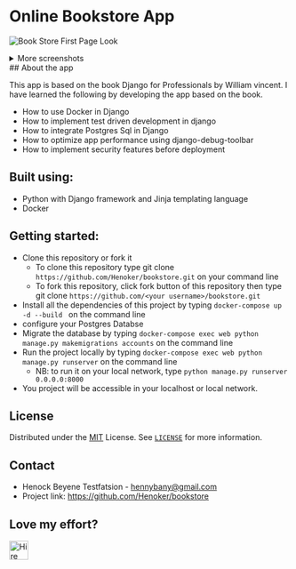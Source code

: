 # Online Bookstore App


![Book Store First Page Look](https://drive.google.com/file/d/1RMog3AXkeklJwx4wmYZKuqVgy1fJOMeE/view) 

<details>
<summary>
More screenshots
</summary>

![Bokstore demo](https://drive.google.com/file/d/1b4YlAG_tYLVfyAKfisIc6u4OkU7pe2q_/view)
![Bookstore debugger demo](https://drive.google.com/file/d/1P1upg7TfyubM_mwDfd8_ZEI3DFN5p4WA/view)
##### For the best experience, please use a device with a width of at least 350px


</details>
## About the app

This app is based on the book Django for Professionals by William vincent.
I have learned the following by developing the app based on the book.

* How to use Docker in Django
* How to implement test driven development in django 
* How to integrate Postgres Sql in Django  
* How to optimize app performance using django-debug-toolbar
* How to implement security features before deployment

## Built using:
- Python with Django framework and Jinja templating language
- Docker

## Getting started:
- Clone this repository or fork it
    - To clone this repository type git clone `https://github.com/Henoker/bookstore.git` on your command line
    - To fork this repository, click fork button of this repository then type git clone `https://github.com/<your username>/bookstore.git`
- Install all the dependencies of this project by typing `docker-compose up -d --build ` on the command line
- configure your Postgres Databse 
- Migrate the database by typing `docker-compose exec web python manage.py makemigrations accounts` on the command line
- Run the project locally by typing `docker-compose exec web python manage.py runserver` on the command line
    - NB: to run it on your local network, type `python manage.py runserver 0.0.0.0:8000`
- You project will be accessible in your localhost or local network.


## License
Distributed under the [MIT](https://github.com/Henoker/bookstore/blob/master/LICENSE) License. See [`LICENSE`](https://github.com/Henoker/bookstore/blob/master/LICENSE) for more information.

## Contact
- Henock Beyene Testfatsion - [hennybany@gmail.com](mailto:hennybany@gmail.com)
- Project link: https://github.com/Henoker/bookstore

## Love my effort?

<a href='https://www.linkedin.com/in/henock-beyene-tesfatsion-921ba54b/' target='_blank'><img height='35' style='border:0px;height:34px;' src='https://az743702.vo.msecnd.net/cdn/kofi3.png?v=0' border='0' alt='Hire me at LinkediN' />